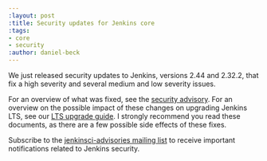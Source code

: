 ```yaml
---
:layout: post
:title: Security updates for Jenkins core
:tags:
- core
- security
:author: daniel-beck
---
```

We just released security updates to Jenkins, versions 2.44 and 2.32.2, that fix a high severity and several medium and low severity issues.

For an overview of what was fixed, see the [security advisory](https://wiki.jenkins.io/display/SECURITY/Jenkins+Security+Advisory+2017-02-01).
For an overview on the possible impact of these changes on upgrading Jenkins LTS, see our [LTS upgrade guide](/doc/upgrade-guide/2.32/#upgrading-to-jenkins-lts-2-32-2).
I strongly recommend you read these documents, as there are a few possible side effects of these fixes.

Subscribe to the [jenkinsci-advisories mailing list](/content/mailing-lists) to receive important notifications related to Jenkins security.
